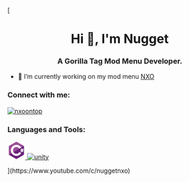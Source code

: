 [<h1 align="center">Hi 👋, I'm Nugget</h1>
<h3 align="center">A Gorilla Tag Mod Menu Developer.</h3>

- 🔭 I’m currently working on my mod menu [NXO](https://github.com/NuggetGT/NXO-Mod-Panel)

<h3 align="left">Connect with me:</h3>
<p align="left">
<a href="https://discord.gg/nxoontop" target="blank"><img align="center" src="https://raw.githubusercontent.com/rahuldkjain/github-profile-readme-generator/master/src/images/icons/Social/discord.svg" alt="nxoontop" height="30" width="40" /></a>
</p>

<h3 align="left">Languages and Tools:</h3>
<p align="left"> <a href="https://www.w3schools.com/cs/" target="_blank" rel="noreferrer"> <img src="https://raw.githubusercontent.com/devicons/devicon/master/icons/csharp/csharp-original.svg" alt="csharp" width="40" height="40"/> </a> <a href="https://unity.com/" target="_blank" rel="noreferrer"> <img src="https://www.vectorlogo.zone/logos/unity3d/unity3d-icon.svg" alt="unity" width="40" height="40"/> </a> </p>
](https://www.youtube.com/c/nuggetnxo)
